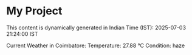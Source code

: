 # My Project

This content is dynamically generated in Indian Time (IST): 2025-07-03 21:24:00 IST


Current Weather in Coimbatore:
Temperature: 27.88 °C
Condition: haze
